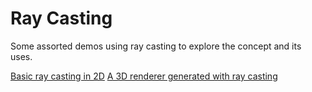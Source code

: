 # Ray Casting

Some assorted demos using ray casting to explore the concept and its uses.

[Basic ray casting in 2D](./basic-2D)
[A 3D renderer generated with ray casting](./basic-3D)

